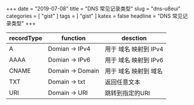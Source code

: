 +++
date = "2019-07-08"
title = "DNS 常见记录类型"
slug = "dns-u8eui"
categories = [ "gist" ]
tags = [ "gist" ]
katex = false
headline = "DNS 常见记录类型"
+++

|recordType|function|desction
|-|-|-|
|A|Domian -> IPv4|用于 域名 映射到 IPv4
|AAAA|Domian -> IPv6|用于 域名 映射到 IPv6
|CNAME|Domain -> Domain |用于 域名 映射到 域名
|TXT|Domain -> txt|返回任意文本
|URI|Domain -> URI| 跳转到指定的URI
